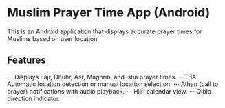 # Muslim Prayer Time App (Android)

This is an Android application that displays accurate prayer times for Muslims based on user location.

## Features

⋅⋅⋅ Displays Fajr, Dhuhr, Asr, Maghrib, and Isha prayer times.
⋅⋅⋅TBA Automatic location detection or manual location selection.
⋅⋅⋅ Athan (call to prayer) notifications with audio playback.
⋅⋅⋅ Hijri calendar view.
⋅⋅⋅ Qibla direction indicator.
